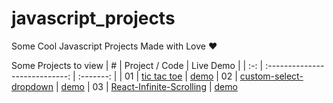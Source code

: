 # javascript_projects
Some Cool Javascript Projects Made with Love ❤

Some Projects to view
|  #  |            Project / Code             | Live Demo |
| :-: | :----------------------------: | :-------: |
| 01  |       [tic tac toe](https://github.com/Astrogeek77/javascript_projects/tree/main/tic%20tac%20toe)       | [demo](https://astrogeek77.github.io/javascript_projects/tic%20tac%20toe/)
| 02  |       [custom-select-dropdown](https://github.com/Astrogeek77/javascript_projects/tree/main/custom-select-dropdown)       | [demo](https://astrogeek77.github.io/javascript_projects/custom-select-dropdown/)
| 03  |       [React-Infinite-Scrolling](https://github.com/Astrogeek77/javascript_projects/tree/main/React-Infinite-Scrolling)       | [demo](https://react-infinite-scrolling-7xs1twt63-astrogeek77.vercel.app/)
